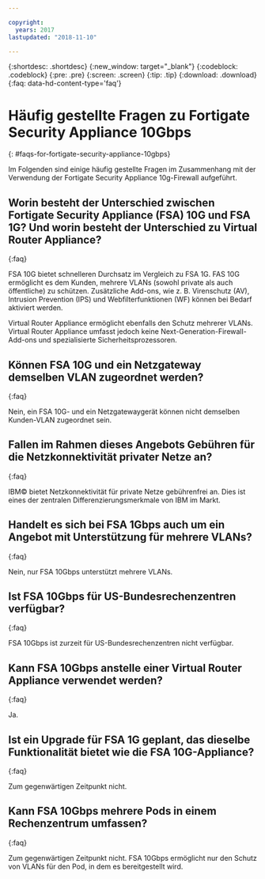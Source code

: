 ```yaml
---

copyright:
  years: 2017
lastupdated: "2018-11-10"

---
```


{:shortdesc: .shortdesc}
{:new_window: target="_blank"}
{:codeblock: .codeblock}
{:pre: .pre}
{:screen: .screen}
{:tip: .tip}
{:download: .download}
{:faq: data-hd-content-type='faq'}

# Häufig gestellte Fragen zu Fortigate Security Appliance 10Gbps
{: #faqs-for-fortigate-security-appliance-10gbps}

Im Folgenden sind einige häufig gestellte Fragen im Zusammenhang mit der Verwendung der Fortigate Security Appliance 10g-Firewall aufgeführt. 

## Worin besteht der Unterschied zwischen Fortigate Security Appliance (FSA) 10G und FSA 1G? Und worin besteht der Unterschied zu Virtual Router Appliance?
{:faq}

FSA 10G bietet schnelleren Durchsatz im Vergleich zu FSA 1G. FAS 10G ermöglicht es dem Kunden, mehrere VLANs (sowohl private als auch öffentliche) zu schützen. Zusätzliche Add-ons, wie z. B. Virenschutz (AV), Intrusion Prevention (IPS) und Webfilterfunktionen (WF) können bei Bedarf aktiviert werden.

Virtual Router Appliance ermöglicht ebenfalls den Schutz mehrerer VLANs. Virtual Router Appliance umfasst jedoch keine Next-Generation-Firewall-Add-ons und spezialisierte Sicherheitsprozessoren.

## Können FSA 10G und ein Netzgateway demselben VLAN zugeordnet werden?
{:faq}

Nein, ein FSA 10G- und ein Netzgatewaygerät können nicht demselben Kunden-VLAN zugeordnet sein.

## Fallen im Rahmen dieses Angebots Gebühren für die Netzkonnektivität privater Netze an?
{:faq}

IBM© bietet Netzkonnektivität für private Netze gebührenfrei an. Dies ist eines der zentralen Differenzierungsmerkmale von IBM im Markt. 

## Handelt es sich bei FSA 1Gbps auch um ein Angebot mit Unterstützung für mehrere VLANs?
{:faq}

Nein, nur FSA 10Gbps unterstützt mehrere VLANs.

## Ist FSA 10Gbps für US-Bundesrechenzentren verfügbar?
{:faq}

FSA 10Gbps ist zurzeit für US-Bundesrechenzentren nicht verfügbar.

## Kann FSA 10Gbps anstelle einer Virtual Router Appliance verwendet werden?
{:faq}

Ja.

## Ist ein Upgrade für FSA 1G geplant, das dieselbe Funktionalität bietet wie die FSA 10G-Appliance?
{:faq}

Zum gegenwärtigen Zeitpunkt nicht.

## Kann FSA 10Gbps mehrere Pods in einem Rechenzentrum umfassen?
{:faq}

Zum gegenwärtigen Zeitpunkt nicht. FSA 10Gbps ermöglicht nur den Schutz von VLANs für den Pod, in dem es bereitgestellt wird.
